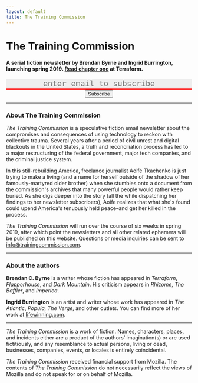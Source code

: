 ```yaml
---
layout: default
title: The Training Commission
---
```


# The Training Commission

#### A serial fiction newsletter by Brendan Byrne and Ingrid Burrington, launching spring 2019. [Read chapter one](https://vice.com/en_us/article/43jagj/the-training-commission) at Terraform.

<!-- Begin Mailchimp Signup Form -->
<link href="//cdn-images.mailchimp.com/embedcode/classic-10_7.css" rel="stylesheet" type="text/css">
<style type="text/css">
	#mc_embed_signup input[type="email"]{
	width: 100%;
	height: auto;
	background-color: #eee;
	border:none;
	border-bottom: 4px solid red;
	text-align: center;
	font-family: courier-prime, monospace;
	font-size: 1.5em;
}
	/* Add your own Mailchimp form style overrides in your site stylesheet or in this style block.
	   We recommend moving this block and the preceding CSS link to the HEAD of your HTML file. */
</style>
<div id="mc_embed_signup">
<form action="https://trainingcommission.us20.list-manage.com/subscribe/post?u=2726413f341073141d694e7d6&amp;id=c1860787f4" method="post" id="mc-embedded-subscribe-form" name="mc-embedded-subscribe-form" class="validate" target="_blank" novalidate style="text-align: center;">
	<input type="email" value="" name="EMAIL" class="required email" id="mce-EMAIL" placeholder="enter email to subscribe">
	<div id="mce-responses" class="clear">
		<div class="response" id="mce-error-response" style="display:none"></div>
		<div class="response" id="mce-success-response" style="display:none"></div>
	</div><!-- real people should not fill this in and expect good things - do not remove this or risk form bot signups-->
    <div style="position: absolute; left: -5000px;" aria-hidden="true"><input type="text" name="b_2726413f341073141d694e7d6_c1860787f4" tabindex="-1" value=""></div><input type="submit" value="Subscribe" name="subscribe" class="submit">
</form>
</div>

<!--End mc_embed_signup-->

---

### **About The Training Commission**

*The Training Commission* is a speculative fiction email newsletter about the compromises and consequences of using technology to reckon with collective trauma. Several years after a period of civil unrest and digital blackouts in the United States, a truth and reconciliation process has led to a major restructuring of the federal government, major tech companies, and the criminal justice system. 

In this still-rebuilding America, freelance journalist Aoife Tkachenko is just trying to make a living (and a name for herself outside of the shadow of her famously-martyred older brother) when she stumbles onto a document from the commission's archives that many powerful people would rather keep buried. As she digs deeper into the story (all the while dispatching her findings to her newsletter subscribers), Aoife realizes that what she's found could upend America's tenuously held peace–and get her killed in the process.

*The Training Commission* will run over the course of six weeks in spring 2019, after which point the newsletters and all other related ephemera will be published on this website. Questions or media inquiries can be sent to [info@trainingcommission.com](mailto:info@trainingcommission.com).

---

### **About the authors**

**Brendan C. Byrne** is a writer whose fiction has appeared in *Terraform*, *Flapperhouse*, and *Dark Mountain*. His criticism appears in *Rhizome*, *The Baffler*, and *Imperica*.

**Ingrid Burrington** is an artist and writer whose work has appeared in *The Atlantic*, *Popula, The Verge*, and other outlets. You can find more of her work at [lifewinning.com](http://lifewinning.com).

---

*The Training Commission* is a work of fiction. Names, characters, places, and incidents either are a product of the authors’ imagination(s) or are used fictitiously, and any resemblance to actual persons, living or dead, businesses, companies, events, or locales is entirely coincidental.

*The Training Commission* received financial support from Mozilla. The contents of *The Training Commission* do not necessarily reflect the views of Mozilla and do not speak for or on behalf of Mozilla.
